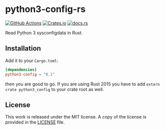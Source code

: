 # python3-config-rs

[![GitHub Actions](https://github.com/messense/python3-config-rs/workflows/CI/badge.svg)](https://github.com/messense/python3-config-rs/actions?query=workflow%3ACI)
[![Crates.io](https://img.shields.io/crates/v/python3-config.svg)](https://crates.io/crates/python3-config)
[![docs.rs](https://docs.rs/python3-config/badge.svg)](https://docs.rs/python3-config/)

Read Python 3 sysconfigdata in Rust.

## Installation

Add it to your ``Cargo.toml``:

```toml
[dependencies]
python3-config = "0.1"
```

then you are good to go. If you are using Rust 2015 you have to add ``extern crate python3_config`` to your crate root as well. 

## License

This work is released under the MIT license. A copy of the license is provided in the [LICENSE](./LICENSE) file.
